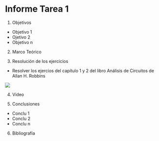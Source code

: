 # Informe Tarea 1


1. Objetivos  
* Objetivo 1
* Ojetivo 2
* Objetivo n




2. Marco Teórico 




3. Resolución de los ejercicios
* Resolver los ejercios del capítulo 1 y 2 del libro Análisis de Circuitos de Allan H. Robbins

![](![](https://github.com/ItzAdoc/Deberes/blob/main/Se%20logro.png))

4. Video





5. Conclusiones 
* Conclu 1
* Conclu 2 
* Conclu n


6. Bibliografía




